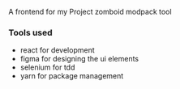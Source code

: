 A frontend for my Project zomboid modpack tool

### Tools used

- react for development
- figma for designing the ui elements
- selenium for tdd
- yarn for package management
